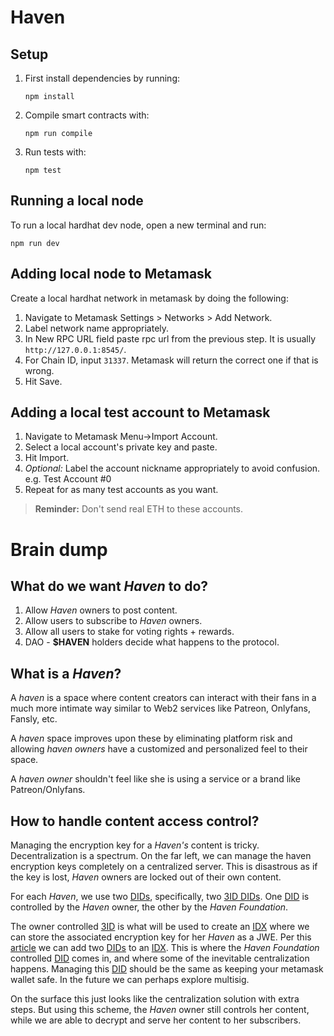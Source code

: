 # Haven

## Setup

1.  First install dependencies by running:
    ```shell
    npm install
    ```

2.  Compile smart contracts with:
    ```shell
    npm run compile
    ```

3.  Run tests with:
    ```shell
    npm test
    ```

## Running a local node

To run a local hardhat dev node, open a new terminal and run:

```shell
npm run dev
```

## Adding local node to Metamask

Create a local hardhat network in metamask by doing the following:

1.  Navigate to Metamask Settings > Networks > Add Network.
2.  Label network name appropriately.
3.  In New RPC URL field paste rpc url from the previous step. It is usually `http://127.0.0.1:8545/`.
4.  For Chain ID, input `31337`. Metamask will return the correct one if that is wrong.
5.  Hit Save.

## Adding a local test account to Metamask

1.  Navigate to Metamask Menu->Import Account.
2.  Select a local account's private key and paste.
3.  Hit Import.
4.  _Optional:_ Label the account nickname appropriately to avoid confusion. e.g. Test Account #0
5.  Repeat for as many test accounts as you want.

> **Reminder:** Don't send real ETH to these accounts.

# Brain dump
## What do we want _Haven_ to do?

1. Allow _Haven_ owners to post content.
2. Allow users to subscribe to _Haven_ owners.
3. Allow all users to stake for voting rights + rewards.
4. DAO - **$HAVEN** holders decide what happens to the protocol.

## What is a _Haven_?

A _haven_ is a space where content creators can interact with their fans in a much
more intimate way similar to Web2 services like Patreon, Onlyfans, Fansly, etc.

A _haven_ space improves upon these by eliminating platform risk and allowing
_haven owners_ have a customized and personalized feel to their space.

A _haven owner_ shouldn't feel like she is using a service or a brand like Patreon/Onlyfans.

## How to handle content access control?

Managing the encryption key for a _Haven's_ content is tricky. Decentralization is a spectrum.
On the far left, we can manage the haven encryption keys completely on a centralized server.
This is
disastrous as if the key is lost, _Haven_ owners are locked out of their own content.

For each _Haven_, we use two [DIDs](DID), specifically, two [3ID DIDs](3ID). One [DID](DID) is controlled by the _Haven_ owner,
the other by the _Haven Foundation_.

The owner controlled [3ID](3ID) is what will be used to
create an [IDX](idx) where we can store the associated encryption
key for her _Haven_ as a JWE. Per this [article](https://blog.ceramic.network/how-to-store-encrypted-secrets-using-idx/) we can add two [DIDs][did] to an [IDX][idx]. This is where the _Haven Foundation_
controlled [DID][did] comes in, and where some of the inevitable centralization happens.
Managing this [DID][did] should be
the same as keeping your metamask wallet safe. In the future we can perhaps explore multisig.

On the surface this just looks like the centralization solution with extra steps. But using this scheme,
the _Haven_ owner still controls her content, while we are able to decrypt and serve her content to her subscribers.

[did]: https://www.w3.org/TR/did-core
[3id]: https://developers.ceramic.network/authentication/3id-did/method/
[idx]: https://idx.xyz/
